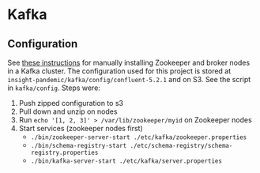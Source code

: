 # Kafka

## Configuration

See [these instructions](https://docs.confluent.io/current/installation/installing_cp/zip-tar.html#prod-kafka-cli-install) for manually installing Zookeeper and broker nodes in a Kafka cluster. The configuration used for this project is stored at `insight-pandemic/kafka/config/confluent-5.2.1` and on S3. See the script in `kafka/config`. Steps were:

1. Push zipped configuration to s3
2. Pull down and unzip on nodes
3. Run `echo '[1, 2, 3]' > /var/lib/zookeeper/myid` on Zookeeper nodes
4. Start services (zookeeper nodes first)
    - `./bin/zookeeper-server-start ./etc/kafka/zookeeper.properties`
    - `./bin/schema-registry-start ./etc/schema-registry/schema-registry.properties`
    - `./bin/kafka-server-start ./etc/kafka/server.properties`
